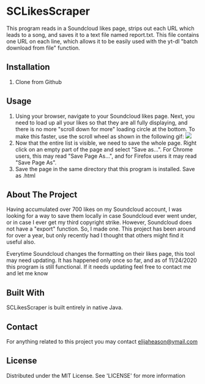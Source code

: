 # SCLikesScraper
This program reads in a Soundcloud likes page, strips out each URL which leads to a song, and saves it to a text file named report.txt. This file contains one URL on each line, which allows it to be easily used with the yt-dl "batch download from file" function.

## Installation
1. Clone from Github

## Usage
1. Using your browser, navigate to your Soundcloud likes page. Next, you need to load up all your likes so that they are all fully displaying, and there is no more "scroll down for more" loading circle at the bottom. To make this faster, use the scroll wheel as shown in the following gif: ![](https://github.com/dassit-sys/SCLikesScraper/blob/main/2020-11-24%2013-35-18.gif?raw=true)
2. Now that the entire list is visible, we need to save the whole page. Right click on an empty part of the page and select "Save as...". For Chrome users, this may read "Save Page As...", and for Firefox users it may read "Save Page As".
3. Save the page in the same directory that this program is installed. Save as .html

## About The Project
Having accumulated over 700 likes on my Soundcloud account, I was looking for a way to save them locally in case Soundcloud ever went under, or in case I ever get my third copyright strike. However, Soundcloud does not have a "export" function. So, I made one. This project has been around for over a year, but only recently had I thought that others might find it useful also.

Everytime Soundcloud changes the formatting on their likes page, this tool may need updating. It has happened only once so far, and as of 11/24/2020 this program is still functional. If it needs updating feel free to contact me and let me know

## Built With
SCLikesScraper is built entirely in native Java.

## Contact
For anything related to this project you may contact elijaheason@ymail.com

## License
Distributed under the MIT License. See 'LICENSE' for more information
